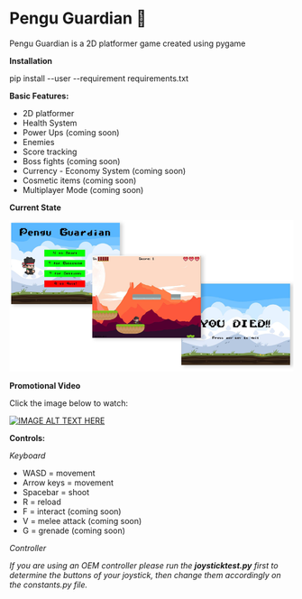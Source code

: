 # Pengu Guardian 🐧
Pengu Guardian is a 2D platformer game created using pygame

**Installation**

pip install --user --requirement requirements.txt

**Basic Features:**
* 2D platformer
* Health System
* Power Ups (coming soon)
* Enemies
* Score tracking
* Boss fights (coming soon)
* Currency - Economy System (coming soon)
* Cosmetic items (coming soon)
* Multiplayer Mode (coming soon)

**Current State**

![Alt text](img/state.png "current state")

**Promotional Video**

Click the image below to watch:

[![IMAGE ALT TEXT HERE](http://img.youtube.com/vi/20UOzeAtLkI/0.jpg)](http://www.youtube.com/watch?v=20UOzeAtLkI)

**Controls:**

*Keyboard*

- WASD = movement
- Arrow keys = movement
- Spacebar = shoot
- R = reload
- F = interact (coming soon)
- V = melee attack (coming soon)
- G = grenade (coming soon)

*Controller*

_If you are using an OEM controller please run the **joysticktest.py** first to determine the buttons of your joystick, then change them accordingly on the constants.py file._
